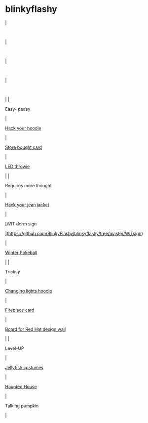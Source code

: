 # blinkyflashy

| 

<span style="color: #ffffff;">**Level**</span>

 | 

<span style="color: #ffffff;">**E-textile**</span>

 | 

<span style="color: #ffffff;">**Paper circuits**</span>

 | 

<span style="color: #ffffff;">**Small circuits**</span>

 |
| 

Easy-
peasy

 | 

[Hack your hoodie](http://bit.ly/hoodie_info)

 | 

[Store bought card](https://github.com/BlinkyFlashy/blinkyflashy/tree/master/storebought-card)

 | 

[LED throwie](http://www.instructables.com/id/LED-Throwies/?ALLSTEPS)

 |
| 

Requires more thought

 | 

[Hack your jean jacket](http://bit.ly/hoodie_info)

 | 

[WIT dorm sign

](https://github.com/BlinkyFlashy/blinkyflashy/tree/master/WITsign)

 | 

[Winter Pokeball](https://github.com/BlinkyFlashy/blinkyflashy/tree/master/winter-pokeball)

 |
| 

Tricksy

 | 

[Changing lights hoodie](https://learn.adafruit.com/textile-potentiometer-hoodie/overview)

 | 

[Fireplace card](https://github.com/BlinkyFlashy/blinkyflashy/tree/master/fireplace-card)

 | 

[Board for Red Hat design wall](https://github.com/BlinkyFlashy/blinkyflashy/blob/master/designboard/README.md)

 |
| 

Level-UP

 | 

[Jellyfish costumes](http://www.instructables.com/howto/LED+jellyfish+costume/)

 | 

[Haunted House](https://github.com/BlinkyFlashy/blinkyflashy/tree/master/haunted-house)

 | 

Talking pumpkin

 |
